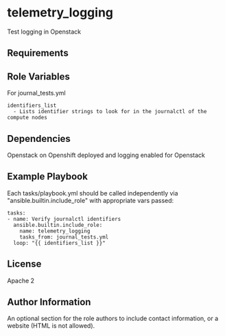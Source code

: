 telemetry_logging
=========

Test logging in Openstack

Requirements
------------

Role Variables
--------------

  For journal_tests.yml
    
    identifiers_list  
      - Lists identifier strings to look for in the journalctl of the compute nodes
   

Dependencies
------------

Openstack on Openshift deployed and logging enabled for Openstack

Example Playbook
----------------

Each tasks/playbook.yml should be called independently via "ansible.builtin.include_role" with appropriate vars passed:

    tasks:
    - name: Verify journalctl identifiers 
      ansible.builtin.include_role:
        name: telemetry_logging
        tasks_from: journal_tests.yml
      loop: "{{ identifiers_list }}"

License
-------

Apache 2

Author Information
------------------

An optional section for the role authors to include contact information, or a website (HTML is not allowed).
